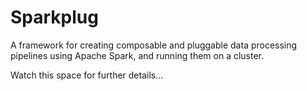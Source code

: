 # Sparkplug

A framework for creating composable and pluggable data processing pipelines using Apache Spark, and running them on a cluster.

Watch this space for further details...
